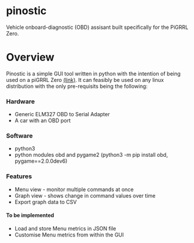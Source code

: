 # pinostic
Vehicle onboard-diagnostic (OBD) assisant built specifically for the PiGRRL Zero.

[](images/pinostic.gif)

# Overview
Pinostic is a simple GUI tool written in python with the intention of being used on a piGRRL Zero [(link)](https://learn.adafruit.com/pigrrl-zero/overview). It can feasibly be used on any linux distribution with the only pre-requisits being the following:

### Hardware
* Generic ELM327 OBD to Serial Adapter
* A car with an OBD port
### Software
* python3
* python modules obd and pygame2 (python3 -m pip install obd, pygame==2.0.0dev6)

### Features
* Menu view - monitor multiple commands at once
* Graph view - shows change in command values over time
* Export graph data to CSV
#### To be implemented
* Load and store Menu metrics in JSON file
* Customise Menu metrics from within the GUI
